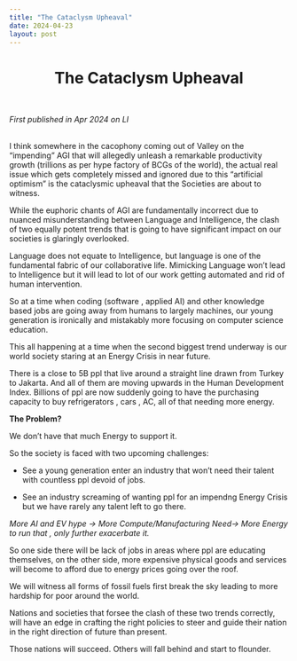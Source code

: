 ```yaml
---
title: "The Cataclysm Upheaval"
date: 2024-04-23
layout: post
---
```


<div align="center">
  <h1><strong>The Cataclysm Upheaval</strong></h1>
</div>

<br> <!-- Adds extra spacing -->

*First published in Apr 2024 on LI*<br><br>


I think somewhere in the cacophony coming out of Valley on the “impending” AGI that will allegedly unleash a remarkable productivity growth (trillions as per hype factory of BCGs of the world), the actual real issue which gets completely missed and ignored due to this “artificial optimism” is the cataclysmic upheaval that the Societies are about to witness. 

While the euphoric chants of AGI are fundamentally incorrect due to nuanced misunderstanding between Language and Intelligence, the clash of two equally potent trends that is going to have significant impact on our societies is glaringly overlooked. 

Language does not equate to Intelligence, but language is one of the fundamental fabric of our collaborative life. Mimicking Language won’t lead to Intelligence but it will lead to lot of our work getting automated and rid of human intervention. 

So at a time when coding (software , applied AI) and other knowledge based jobs are going away from humans to largely machines, our young generation is ironically and mistakably more focusing on computer science education. 

This all happening at a time when the second biggest trend underway is our world society staring at an Energy Crisis in near future. 

There is a close to 5B ppl that live around a straight line drawn from Turkey to Jakarta. And all of them are moving upwards in the Human Development Index. Billions of ppl are now suddenly going to have the purchasing capacity to buy refrigerators , cars , AC, all of that needing more energy. 

**The Problem?**

We don’t have that much Energy to support it. 

So the society is faced with two upcoming challenges: 

- See a young generation enter an industry that won’t need their talent with countless ppl devoid of jobs. 

- See an industry screaming of wanting ppl for an impendng Energy Crisis but we have rarely any talent left to go there. 

*More AI and EV hype -> More Compute/Manufacturing Need-> More Energy to run that , only further exacerbate it.* 

So one side there will be lack of jobs in areas where ppl are educating themselves, on the other side, more expensive physical goods and services will become to afford due to energy prices going over the roof. 

We will witness all forms of fossil fuels first break the sky leading to more hardship for poor around the world. 

Nations and societies that forsee the clash of these two trends correctly, will have an edge in crafting the right policies to steer and guide their nation in the right direction of future than present. 

Those nations will succeed. Others will fall behind and start to flounder.